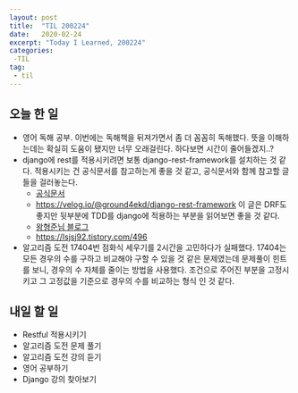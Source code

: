 ```yaml
---
layout: post
title:  "TIL 200224"
date:   2020-02-24
excerpt: "Today I Learned, 200224"
categories: 
 -TIL
tag:
 - til
---
```

## 오늘 한 일

* 영어 독해 공부. 이번에는 독해책을 뒤져가면서 좀 더 꼼꼼히 독해했다. 뜻을 이해하는데는 확실히 도움이 됐지만 너무 오래걸린다. 하다보면 시간이 줄어들겠지..?
* django에 rest를 적용시키려면 보통 django-rest-framework를 설치하는 것 같다. 적용시키는 건 공식문서를 참고하는게 좋을 것 같고, 공식문서와 함께 참고할 글들을 걸러놓는다.
   * [공식문서](https://www.django-rest-framework.org/)
   * https://velog.io/@ground4ekd/django-rest-framework  이 글은 DRF도 좋지만 뒷부분에 TDD를 django에 적용하는 부분을 읽어보면 좋을 것 같다.
   * [왕형준님 블로그](https://medium.com/@whj2013123218/django-rest-api%EC%9D%98-%ED%95%84%EC%9A%94%EC%84%B1%EA%B3%BC-%EA%B0%84%EB%8B%A8%ED%95%9C-%EC%82%AC%EC%9A%A9-%EB%B0%A9%EB%B2%95-a95c6dd195fd)
   * https://lsjsj92.tistory.com/496
* 알고리즘 도전 17404번 점화식 세우기를 2시간을 고민하다가 실패했다. 17404는 모든 경우의 수를 구하고 비교해야 구할 수 있을 것 같은 문제였는데 문제풀이 힌트를 보니, 경우의 수 자체를 줄이는 방법을 사용했다. 조건으로 주어진 부분을 고정시키고 그 고정값을 기준으로 경우의 수를 비교하는 형식 인 것 같다.



## 내일 할 일

* Restful 적용시키기
* 알고리즘 도전 문제 풀기
* 알고리즘 도전 강의 듣기
* 영어 공부하기
* Django 강의 찾아보기
